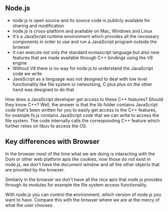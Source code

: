 ## Node.js

- node.js is open source and its source code is publicly available for sharing and modification
- node.js is cross-platform and available on Mac, Windows and Linux
- It's a JavaScript runtime environment which provides all the necessary components in order to use and run a JavaScript program outside the browser
- It can execute not only the standard ecmascript language but also new features that are made available through C++ bindings using the V8 engine
- Without V8 there is no way for node.js to understand the JavaScript code we write
- JavaScript as a language was not designed to deal with low level functionality like file system or networking, C plus plus on the other hand was designed to do that

How does a JavaScript developer get access to these C++ features? Should they know C++?
Well, the answer is that the lib folder contains JavaScript code that's been written for you to easily get access to the C++ features, for example fs.js contains JavaScript code that we can write to access the file system.
The code internally calls the corresponding C++ feature which further relies on libuv to access the OS.

## Key differences with Browser

In the browser most of the time what we are doing is interacting with the Dom or other web platform apis like cookies, now those do not exist in node.js, we don't have the document window and all the other objects that are provided by the browser.

Similarly in the browser we don't have all the nice apis that node.js provides through its modules for example the file system access functionality.

With node.js you can control the environment, which version of node.js you want to have.
Compare this with the browser where we are at the mercy of what the user chooses.